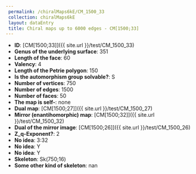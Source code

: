 ```yaml
--- 
 permalink: /chiralMaps6kE/CM_1500_33 
 collection: chiralMaps6kE
 layout: dataEntry
 title: Chiral maps up to 6000 edges - CM[1500;33]
---
```


- **ID**: [CM[1500;33]]({{ site.url }}/test/CM_1500_33)
- **Genus of the underlying surface**: 351
- **Length of the face**: 60
- **Valency**: 4
- **Length of the Petrie polygon**: 150
- **Is the automorphism group solvable?**: S
- **Number of vertices**: 750
- **Number of edges**: 1500
- **Number of faces**: 50
- **The map is self-**: none
- **Dual map**: [CM[1500;27]]({{ site.url }}/test/CM_1500_27)
- **Mirror (enantihomorphic) map**: [CM[1500;32]]({{ site.url }}/test/CM_1500_32)
- **Dual of the mirror image**: [CM[1500;26]]({{ site.url }}/test/CM_1500_26)
- **Z_q-Exponent?**: 2
- **No idea**:  3:32
- **No idea**: Y
- **No idea**: Y
- **Skeleton**: Sk(750;16)
- **Some other kind of skeleton**: nan

